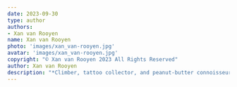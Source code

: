 ```yaml
---
date: 2023-09-30
type: author
authors:
- Xan van Rooyen
name: Xan van Rooyen
photo: 'images/xan_van-rooyen.jpg'
avatar: 'images/xan_van-rooyen.jpg'
copyright: "© Xan van Rooyen 2023 All Rights Reserved"
author: Xan van Rooyen
description: "*Climber, tattoo collector, and peanut-butter connoisseur,* ***Xan van Rooyen*** *is an autistic, non-binary storyteller from South Africa, currently living in Finland. You can find Xan’s stories in the likes of* Three-Lobed Burning Eye, Daily Science Fiction, *and* Galaxy’s Edge *among others. They have also written several novels including YA fantasy* My Name is Magic, *and adult arcanopunk novel* Silver Helix. *Xan is also part of the Sauutiverse, an African writer’s collective with their first anthology due out this November from Android Press. Feel free to say hi on [their socials](https://linktr.ee/xanvanrooyen).*"
---
```


